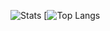 ![Stats](https://github-readme-stats.vercel.app/api?username=Matteo-stefaa&show_icons=true&theme=radical&count_private=true)
[![Top Langs](https://github-readme-stats.vercel.app/api/top-langs/?username=Matteo-stefaa&layout=compact)

